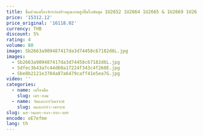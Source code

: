 ```yaml
---
title: ชิ้นส่วนเครื่องจักรก่อสร้างคุณภาพสูงปั๊มใบพัดขุด 1U2652 1U2664 1U2665 & 1U2669 1U2670 1U2671
price: '15312.12'
price_original: '16118.02'
currency: THB
discount: 5%
rating: 4
volume: 80
image: Sb2663a909487417da3d74458c67182d6L.jpg
images:
  - Sb2663a909487417da3d74458c67182d6L.jpg
  - Sdfec3b43a7c44d60a17224f343c4f260E.jpg
  - Sbe8b2121e3704a87a6479caff41e5ea7G.jpg
video: ''
categories:
  - name: เครื่องมือ
    slug: เคร-องม
  - name: วัดและการวิเคราะห์
    slug: ดและการว-เคราะห
slug: นส-วนเคร-องจ-กรก-อสร
encode: oE7efme
lang: th
---
```

  